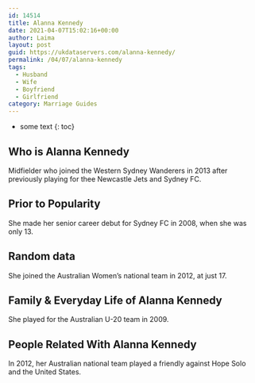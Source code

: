 ```yaml
---
id: 14514
title: Alanna Kennedy
date: 2021-04-07T15:02:16+00:00
author: Laima
layout: post
guid: https://ukdataservers.com/alanna-kennedy/
permalink: /04/07/alanna-kennedy
tags:
  - Husband
  - Wife
  - Boyfriend
  - Girlfriend
category: Marriage Guides
---
```


* some text
{: toc}


## Who is Alanna Kennedy
                  
                  
                  
Midfielder who joined the Western Sydney Wanderers in 2013 after previously playing for thee Newcastle Jets and Sydney FC.
                  
              
            
              
            
                
                
                
## Prior to Popularity
                  
                  
                  
She made her senior career debut for Sydney FC in 2008, when she was only 13.
                  
              
            
              
            
                
                
                
## Random data
                  
                  
                  
She joined the Australian Women&#8217;s national team in 2012, at just 17.
                  
              
            
              
            
                
                
                
## Family & Everyday Life of Alanna Kennedy
                  
                  
                  
She played for the Australian U-20 team in 2009.
                  
              
            
              
            
                
                
                
## People Related With Alanna Kennedy
                  
                  
                  
In 2012, her Australian national team played a friendly against Hope Solo and the United States.
                  
              
            
              
            
                
              
            
              
              
            
            
              
            
          
          
          